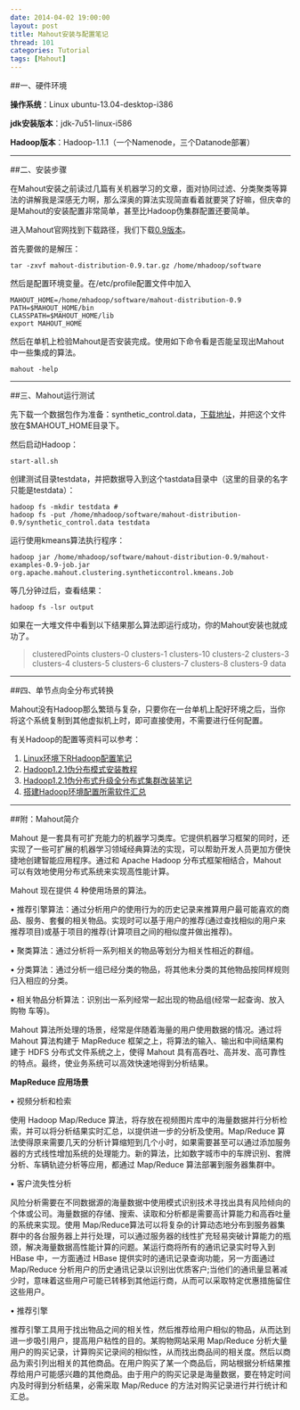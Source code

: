 ```yaml
---
date: 2014-04-02 19:00:00
layout: post
title: Mahout安装与配置笔记
thread: 101
categories: Tutorial
tags: [Mahout]
---
```


##一、硬件环境

**操作系统**：Linux ubuntu-13.04-desktop-i386

**jdk安装版本**：jdk-7u51-linux-i586

**Hadoop版本**：Hadoop-1.1.1（一个Namenode，三个Datanode部署）

----

##二、安装步骤

在Mahout安装之前读过几篇有关机器学习的文章，面对协同过滤、分类聚类等算法的讲解我是深感无力啊，那么深奥的算法实现简直看着就要哭了好嘛，但庆幸的是Mahout的安装配置非常简单，甚至比Hadoop伪集群配置还要简单。

进入Mahout官网找到下载路径，我们下载[0.9版本](http://archive.apache.org/dist/mahout/0.9/)。

首先要做的是解压：

```
tar -zxvf mahout-distribution-0.9.tar.gz /home/mhadoop/software 
```

然后是配置环境变量。在/etc/profile配置文件中加入

```
MAHOUT_HOME=/home/mhadoop/software/mahout-distribution-0.9
PATH=$MAHOUT_HOME/bin
CLASSPATH=$MAHOUT_HOME/lib
export MAHOUT_HOME
```

然后在单机上检验Mahout是否安装完成。使用如下命令看是否能呈现出Mahout中一些集成的算法。

```
mahout -help
```

----

##三、Mahout运行测试

先下载一个数据包作为准备：synthetic_control.data，[下载地址](http://archive.ics.uci.edu/ml/databases/synthetic_control/synthetic_control.data)，并把这个文件放在$MAHOUT_HOME目录下。

然后启动Hadoop：

```
start-all.sh
```

创建测试目录testdata，并把数据导入到这个tastdata目录中（这里的目录的名字只能是testdata）：

```
hadoop fs -mkdir testdata #
hadoop fs -put /home/mhadoop/software/mahout-distribution-0.9/synthetic_control.data testdata
```

运行使用kmeans算法执行程序：

```
hadoop jar /home/mhadoop/software/mahout-distribution-0.9/mahout-examples-0.9-job.jar org.apache.mahout.clustering.syntheticcontrol.kmeans.Job
```

等几分钟过后，查看结果：

```
hadoop fs -lsr output
```

如果在一大堆文件中看到以下结果那么算法即运行成功，你的Mahout安装也就成功了。

>clusteredPoints  clusters-0  clusters-1  clusters-10  clusters-2  clusters-3  clusters-4 clusters-5  clusters-6  clusters-7  clusters-8  clusters-9  data

----

##四、单节点向全分布式转换

Mahout没有Hadoop那么繁琐与复杂，只要你在一台单机上配好环境之后，当你将这个系统复制到其他虚拟机上时，即可直接使用，不需要进行任何配置。

有关Hadoop的配置等资料可以参考：

1. [Linux环境下RHadoop配置笔记](http://hijiangtao.github.io/2014/03/23/RHadoopSetupLinux/)
2. [Hadoop1.2.1伪分布模式安装教程](http://hijiangtao.github.io/2014/02/17/hadoopsetup/)
3. [Hadoop1.2.1伪分布式升级全分布式集群改装笔记](http://hijiangtao.github.io/2014/02/18/hadoopclustersetup/)
4. [搭建Hadoop环境配置所需软件汇总](http://hijiangtao.github.io/2014/02/14/hadoopsetupsoftware/)

----

##附：Mahout简介

Mahout 是一套具有可扩充能力的机器学习类库。它提供机器学习框架的同时，还实现了一些可扩展的机器学习领域经典算法的实现，可以帮助开发人员更加方便快捷地创建智能应用程序。通过和 Apache Hadoop 分布式框架相结合，Mahout 可以有效地使用分布式系统来实现高性能计算。

Mahout 现在提供 4 种使用场景的算法。

• 推荐引擎算法：通过分析用户的使用行为的历史记录来推算用户最可能喜欢的商品、服务、套餐的相关物品。实现时可以基于用户的推荐(通过查找相似的用户来推荐项目)或基于项目的推荐(计算项目之间的相似度并做出推荐)。

• 聚类算法：通过分析将一系列相关的物品等划分为相关性相近的群组。

• 分类算法：通过分析一组已经分类的物品，将其他未分类的其他物品按同样规则归入相应的分类。

• 相关物品分析算法：识别出一系列经常一起出现的物品组(经常一起查询、放入购物 车等)。

Mahout 算法所处理的场景，经常是伴随着海量的用户使用数据的情况。通过将 Mahout 算法构建于 MapReduce 框架之上，将算法的输入、输出和中间结果构建于 HDFS 分布式文件系统之上，使得 Mahout 具有高吞吐、高并发、高可靠性的特点。最终，使业务系统可以高效快速地得到分析结果。

**MapReduce 应用场景**

• 视频分析和检索

使用 Hadoop Map/Reduce 算法，将存放在视频图片库中的海量数据并行分析检索，并可以将分析结果实时汇总，以提供进一步的分析及使用。Map/Reduce 算法使得原来需要几天的分析计算缩短到几个小时，如果需要甚至可以通过添加服务器的方式线性增加系统的处理能力。新的算法，比如数字城市中的车牌识别、套牌分析、车辆轨迹分析等应用，都通过 Map/Reduce 算法部署到服务器集群中。

• 客户流失性分析

风险分析需要在不同数据源的海量数据中使用模式识别技术寻找出具有风险倾向的个体或公司。海量数据的存储、搜索、读取和分析都是需要高计算能力和高吞吐量的系统来实现。使用 Map/Reduce算法可以将复杂的计算动态地分布到服务器集群中的各台服务器上并行处理，可以通过服务器的线性扩充轻易突破计算能力的瓶颈，解决海量数据高性能计算的问题。某运行商将所有的通讯记录实时导入到 HBase 中，一方面通过 HBase 提供实时的通讯记录查询功能，另一方面通过Map/Reduce 分析用户的历史通讯记录以识别出优质客户;当他们的通讯量显著减少时，意味着这些用户可能已转移到其他运行商，从而可以采取特定优惠措施留住这些用户。

• 推荐引擎

推荐引擎工具用于找出物品之间的相关性，然后推荐给用户相似的物品，从而达到进一步吸引用户，提高用户粘性的目的。某购物网站采用 Map/Reduce 分析大量用户的购买记录，计算购买记录间的相似性，从而找出商品间的相关度。然后以商品为索引列出相关的其他商品。在用户购买了某一个商品后，网站根据分析结果推荐给用户可能感兴趣的其他商品。由于用户的购买记录是海量数据，要在特定时间内及时得到分析结果，必需采取 Map/Reduce 的方法对购买记录进行并行统计和汇总。